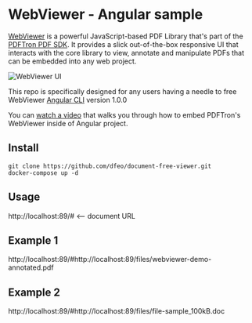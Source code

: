 # WebViewer - Angular sample

[WebViewer](https://www.pdftron.com/documentation/web/) is a powerful JavaScript-based PDF Library that's part of the [PDFTron PDF SDK](https://www.pdftron.com). It provides a slick out-of-the-box responsive UI that interacts with the core library to view, annotate and manipulate PDFs that can be embedded into any web project.

![WebViewer UI](https://www.pdftron.com/downloads/pl/webviewer-ui.png)

This repo is specifically designed for any users having a needle to free  WebViewer [Angular CLI](https://github.com/dfeo/document-free-viewer) version 1.0.0 

You can [watch a video](https://www.youtube.com/watch?v=OxNjs4dc6zY) that walks you through how to embed PDFTron's WebViewer inside of Angular project.

## Install

```
git clone https://github.com/dfeo/document-free-viewer.git
docker-compose up -d
```

## Usage

http://localhost:89/#  <-- document URL

## Example 1

http://localhost:89/#http://localhost:89/files/webviewer-demo-annotated.pdf

## Example 2

http://localhost:89/#http://localhost:89/files/file-sample_100kB.doc

